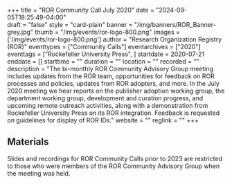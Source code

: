+++
title = "ROR Community Call July 2020" 
date = "2024-09-05T18:25:49-04:00"  
draft = "false" 
style = "card-plain" 
banner = "/img/banners/ROR_Banner-grey.jpg" 
thumb = "/img/events/ror-logo-800.png" 
images = ['/img/events/ror-logo-800.png']
author = "Research Organization Registry (ROR)" 
eventtypes = ["Community Calls"]
eventarchives = ["2020"]
eventtags = ["Rockefeller University Press", ]
startdate = 2020-07-21
enddate = []
starttime = ""
duration = ""
location = ""
recorded = ""
description = "The bi-monthly ROR Community Advisory Group meeting includes updates from the ROR team, opportunities for feedback on ROR processes and policies, updates from ROR adopters, and more. In the July 2020 meeting we hear reports on the publisher adoption working group, the department working group, development and curation progress, and upcoming remote outreach activities, along with a demonstration from Rockefeller University Press on its ROR integration. Feedback is requested on guidelines for display of ROR IDs."
website = ""
reglink = ""
+++

## Materials 

Slides and recordings for ROR Community Calls prior to 2023 are restricted to those who were members of the ROR Community Advisory Group when the meeting was held. 